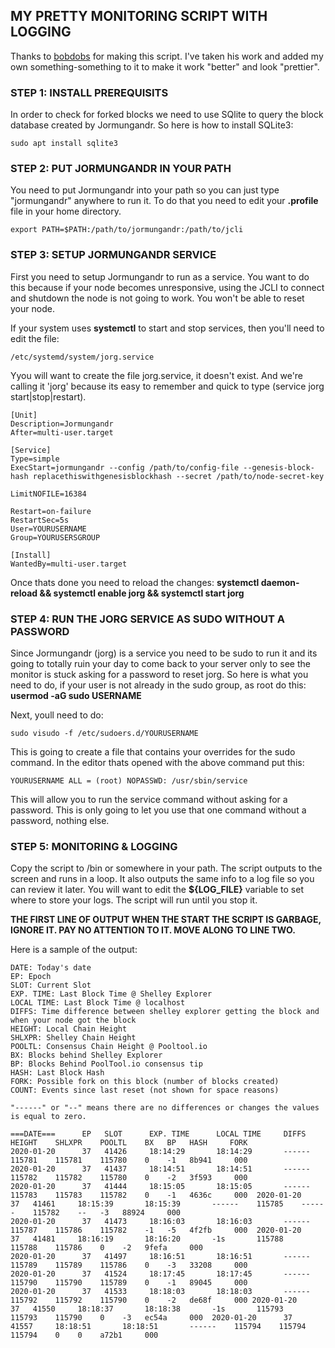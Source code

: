 ## MY PRETTY MONITORING SCRIPT WITH LOGGING

Thanks to [bobdobs](https://github.com/bobdobs/cardano-scripts) for making this script. I've taken his work and added my own something-something to it to make it work "better" and look "prettier".

### STEP 1: INSTALL PREREQUISITS 

In order to check for forked blocks we need to use SQlite to query the block database created by Jormungandr. So here is how to install SQLite3:

```sudo apt install sqlite3```


### STEP 2: PUT JORMUNGANDR IN YOUR PATH

You need to put Jormungandr into your path so you can just type "jormungandr" anywhere to run it. To do that you need to edit your **.profile** file in your home directory.

`export PATH=$PATH:/path/to/jormungandr:/path/to/jcli`

### STEP 3: SETUP JORMUNGANDR SERVICE

First you need to setup Jormungandr to run as a service. You want to do this because if your node becomes unresponsive, using the JCLI to connect and shutdown the node is not going to work. You won't be able to reset your node.

If your system uses **systemctl** to start and stop services, then you'll need to edit the file: 

```/etc/systemd/system/jorg.service``` 

Yyou will want to create the file jorg.service, it doesn't exist. And we're calling it 'jorg' because its easy to remember and quick to type (service jorg start|stop|restart).

```
[Unit]
Description=Jormungandr
After=multi-user.target

[Service]
Type=simple
ExecStart=jormungandr --config /path/to/config-file --genesis-block-hash replacethiswithgenesisblockhash --secret /path/to/node-secret-key

LimitNOFILE=16384

Restart=on-failure
RestartSec=5s
User=YOURUSERNAME
Group=YOURUSERSGROUP

[Install]
WantedBy=multi-user.target
```

Once thats done you need to reload the changes: **systemctl daemon-reload && systemctl enable jorg && systemctl start jorg**

### STEP 4: RUN THE JORG SERVICE AS SUDO WITHOUT A PASSWORD

Since Jormungandr (jorg) is a service you need to be sudo to run it and its going to totally ruin your day to come back to your server only to see the monitor is stuck asking for a password to reset jorg. So here is what you need to do, if your user is not already in the sudo group, as root do this: **usermod -aG sudo USERNAME**

Next, youll need to do: 

```sudo visudo -f /etc/sudoers.d/YOURUSERNAME```

This is going to create a file that contains your overrides for the sudo command. In the editor thats opened with the above command put this: 

```YOURUSERNAME ALL = (root) NOPASSWD: /usr/sbin/service```

This will allow you to run the service command without asking for a password. This is only going to let you use that one command without a password, nothing else. 

### STEP 5: MONITORING & LOGGING

Copy the script to /bin or somewhere in your path. The script outputs to the screen and runs in a loop. It also outputs the same info to a log file so you can review it later. You will want to edit the **${LOG_FILE}** variable to set where to store your logs. The script will run until you stop it.

**THE FIRST LINE OF OUTPUT WHEN THE START THE SCRIPT IS GARBAGE, IGNORE IT. PAY NO ATTENTION TO IT. MOVE ALONG TO LINE TWO.**

Here is a sample of the output: 

```
DATE: Today's date
EP: Epoch
SLOT: Current Slot
EXP. TIME: Last Block Time @ Shelley Explorer
LOCAL TIME: Last Block Time @ localhost
DIFFS: Time difference between shelley explorer getting the block and when your node got the block
HEIGHT: Local Chain Height
SHLXPR: Shelley Chain Height
POOLTL: Consensus Chain Height @ Pooltool.io
BX: Blocks behind Shelley Explorer
BP: Blocks Behind PoolTool.io consensus tip
HASH: Last Block Hash
FORK: Possible fork on this block (number of blocks created)
COUNT: Events since last reset (not shown for space reasons)

"------" or "--" means there are no differences or changes the values is equal to zero.

===DATE===      EP   SLOT      EXP. TIME      LOCAL TIME     DIFFS     HEIGHT    SHLXPR    POOLTL    BX   BP   HASH     FORK
2020-01-20      37   41426     18:14:29       18:14:29       ------    115781    115781    115780    0    -1   8b941     000 
2020-01-20      37   41437     18:14:51       18:14:51       ------    115782    115782    115780    0    -2   3f593     000 
2020-01-20      37   41444     18:15:05       18:15:05       ------    115783    115783    115782    0    -1   4636c     000  2020-01-20      37   41461     18:15:39       18:15:39       ------    115785    ------    115782    --   -3   88924     000 
2020-01-20      37   41473     18:16:03       18:16:03       ------    115787    115786    115782    -1   -5   4f2fb     000  2020-01-20      37   41481     18:16:19       18:16:20       -1s       115788    115788    115786    0    -2   9fefa     000 
2020-01-20      37   41497     18:16:51       18:16:51       ------    115789    115789    115786    0    -3   33208     000 
2020-01-20      37   41524     18:17:45       18:17:45       ------    115790    115790    115789    0    -1   89045     000 
2020-01-20      37   41533     18:18:03       18:18:03       ------    115792    115792    115790    0    -2   de68f     000 2020-01-20      37   41550     18:18:37       18:18:38       -1s       115793    115793    115790    0    -3   ec54a     000  2020-01-20      37   41557     18:18:51       18:18:51       ------    115794    115794    115794    0    0    a72b1     000      

```
